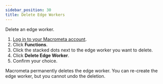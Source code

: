 ```yaml
---
sidebar_position: 30
title: Delete Edge Workers
---
```


Delete an edge worker.

1. [Log in to your Macrometa account](https://auth.paas.macrometa.io/).
1. Click **Functions**.
1. Click the stacked dots next to the edge worker you want to delete.
1. Click **Delete Edge Worker**.
1. Confirm your choice.

Macrometa permanently deletes the edge worker. You can re-create the edge worker, but you cannot undo the deletion.